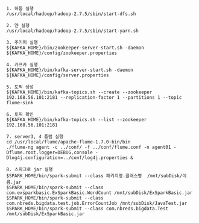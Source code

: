     
    1. 하둡 실행
    /usr/local/hadoop/hadoop-2.7.5/sbin/start-dfs.sh
    
    2. 얀 실행
    /usr/local/hadoop/hadoop-2.7.5/sbin/start-yarn.sh
    
    3. 주키퍼 실행
    ${KAFKA_HOME}/bin/zookeeper-server-start.sh -daemon ${KAFKA_HOME}/config/zookeeper.properties
    
    4. 카프카 실행
    ${KAFKA_HOME}/bin/kafka-server-start.sh -daemon ${KAFKA_HOME}/config/server.properties
    
    5. 토픽 생성
    ${KAFKA_HOME}/bin/kafka-topics.sh --create --zookeeper 192.168.56.101:2181 --replication-factor 1 --partitions 1 --topic flume-sink
    
    6. 토픽 확인
    ${KAFKA_HOME}/bin/kafka-topics.sh --list --zookeeper 192.168.56.101:2181
    
    7. server3, 4 플럼 실행
    cd /usr/local/flume/apache-flume-1.7.0-bin/bin
    ./flume-ng agent -c ../conf/ -f ../conf/flume.conf -n agent01 -Dflume.root.logger=DEBUG,console -Dlog4j.configuration=../conf/log4j.properties &
    
    8. 스파크로 jar 실행
    $SPARK_HOME/bin/spark-submit --class 패키지명.클래스명  /mnt/subDisk/이름.jar
    $SPARK_HOME/bin/spark-submit --class com.exsparkbasic.ExSparkBasic.WordCount /mnt/subDisk/ExSparkBasic.jar
    $SPARK_HOME/bin/spark-submit --class com.nbreds.bigdata.test.job.ErrorCountJob /mnt/subDisk/JavaTest.jar
    $SPARK_HOME/bin/spark-submit --class com.nbreds.bigdata.Test /mnt/subDisk/ExSparkBasic.jar
    
    
    
    
    